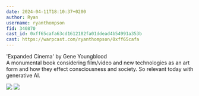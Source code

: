 ```yaml
---
date: 2024-04-11T18:10:37+0200
author: Ryan
username: ryanthompson
fid: 340870
cast_id: 0xff65cafa63cd1612182fa01ddead4b54991a353b
cast: https://warpcast.com/ryanthompson/0xff65cafa
---
```

'Expanded Cinema' by Gene Youngblood  
A monumental book considering film/video and new technologies as an art form and how they effect consciousness and society. So relevant today with generative AI.  

![](https://imagedelivery.net/BXluQx4ige9GuW0Ia56BHw/11f57a11-59eb-4af1-c43d-3541bf41ce00/original)
![](https://imagedelivery.net/BXluQx4ige9GuW0Ia56BHw/2b3efd53-ce56-41a8-0552-840187f71100/original)